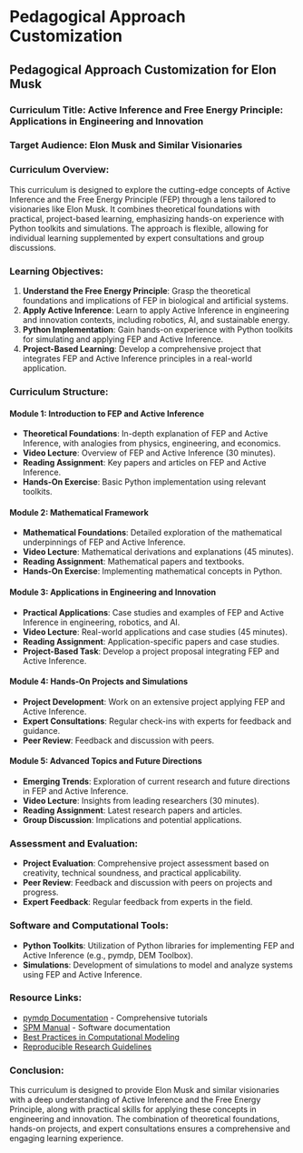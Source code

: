 # Pedagogical Approach Customization

## Pedagogical Approach Customization for Elon Musk

### **Curriculum Title:** Active Inference and Free Energy Principle: Applications in Engineering and Innovation

### **Target Audience:** Elon Musk and Similar Visionaries

### **Curriculum Overview:**
This curriculum is designed to explore the cutting-edge concepts of Active Inference and the Free Energy Principle (FEP) through a lens tailored to visionaries like Elon Musk. It combines theoretical foundations with practical, project-based learning, emphasizing hands-on experience with Python toolkits and simulations. The approach is flexible, allowing for individual learning supplemented by expert consultations and group discussions.

### **Learning Objectives:**
1. **Understand the Free Energy Principle**: Grasp the theoretical foundations and implications of FEP in biological and artificial systems.
2. **Apply Active Inference**: Learn to apply Active Inference in engineering and innovation contexts, including robotics, AI, and sustainable energy.
3. **Python Implementation**: Gain hands-on experience with Python toolkits for simulating and applying FEP and Active Inference.
4. **Project-Based Learning**: Develop a comprehensive project that integrates FEP and Active Inference principles in a real-world application.

### **Curriculum Structure:**

#### **Module 1: Introduction to FEP and Active Inference**
- **Theoretical Foundations**: In-depth explanation of FEP and Active Inference, with analogies from physics, engineering, and economics.
- **Video Lecture**: Overview of FEP and Active Inference (30 minutes).
- **Reading Assignment**: Key papers and articles on FEP and Active Inference.
- **Hands-On Exercise**: Basic Python implementation using relevant toolkits.

#### **Module 2: Mathematical Framework**
- **Mathematical Foundations**: Detailed exploration of the mathematical underpinnings of FEP and Active Inference.
- **Video Lecture**: Mathematical derivations and explanations (45 minutes).
- **Reading Assignment**: Mathematical papers and textbooks.
- **Hands-On Exercise**: Implementing mathematical concepts in Python.

#### **Module 3: Applications in Engineering and Innovation**
- **Practical Applications**: Case studies and examples of FEP and Active Inference in engineering, robotics, and AI.
- **Video Lecture**: Real-world applications and case studies (45 minutes).
- **Reading Assignment**: Application-specific papers and case studies.
- **Project-Based Task**: Develop a project proposal integrating FEP and Active Inference.

#### **Module 4: Hands-On Projects and Simulations**
- **Project Development**: Work on an extensive project applying FEP and Active Inference.
- **Expert Consultations**: Regular check-ins with experts for feedback and guidance.
- **Peer Review**: Feedback and discussion with peers.

#### **Module 5: Advanced Topics and Future Directions**
- **Emerging Trends**: Exploration of current research and future directions in FEP and Active Inference.
- **Video Lecture**: Insights from leading researchers (30 minutes).
- **Reading Assignment**: Latest research papers and articles.
- **Group Discussion**: Implications and potential applications.

### **Assessment and Evaluation:**
- **Project Evaluation**: Comprehensive project assessment based on creativity, technical soundness, and practical applicability.
- **Peer Review**: Feedback and discussion with peers on projects and progress.
- **Expert Feedback**: Regular feedback from experts in the field.

### **Software and Computational Tools:**
- **Python Toolkits**: Utilization of Python libraries for implementing FEP and Active Inference (e.g., pymdp, DEM Toolbox).
- **Simulations**: Development of simulations to model and analyze systems using FEP and Active Inference.

### **Resource Links:**
- [pymdp Documentation](https://pymdp-rtd.readthedocs.io/) - Comprehensive tutorials
- [SPM Manual](https://www.fil.ion.ucl.ac.uk/spm/doc/manual.pdf) - Software documentation  
- [Best Practices in Computational Modeling](https://journals.plos.org/ploscompbiol/article?id=10.1371/journal.pcbi.1005412)
- [Reproducible Research Guidelines](https://www.nature.com/articles/s41562-016-0021)

### **Conclusion:**
This curriculum is designed to provide Elon Musk and similar visionaries with a deep understanding of Active Inference and the Free Energy Principle, along with practical skills for applying these concepts in engineering and innovation. The combination of theoretical foundations, hands-on projects, and expert consultations ensures a comprehensive and engaging learning experience.